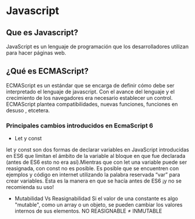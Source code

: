 # Javascript

## Que es Javascript?
JavaScript es un lenguaje de programación que los desarrolladores utilizan para hacer páginas web.

## ¿Qué es ECMAScript?
ECMAScript es un estándar que se encarga de definir cómo debe ser interpretado el lenguaje de javascript. Con el avance del lenguaje y el crecimiento de los navegadores era necesario establecer un control.
ECMAScript plantea compatibilidades, nuevas funciones, funciones en desuso , etcetera.


### Principales cambios introducidos en EcmaScript 6

* Let y const

let y const son dos formas de declarar variables en JavaScript introducidas en ES6 que limitan el ámbito de la variable al bloque en que fue declarada (antes de ES6 esto no era así).Mientras que con let una variable puede ser reasignada, con const no es posible. 
Es posible que se encuentren con ejemplos y código en internet utilizando la palabra reservada “var” para crear variables. Esta es la manera en que se hacía antes de ES6 ¡y no se recomienda su uso!

* Mutabilidad Vs Reasignabilidad
Si el valor de una constante es algo "mutable", como un array o un objeto, se pueden cambiar los valores internos de sus elementos.
NO REASIGNABLE ≠ INMUTABLE
